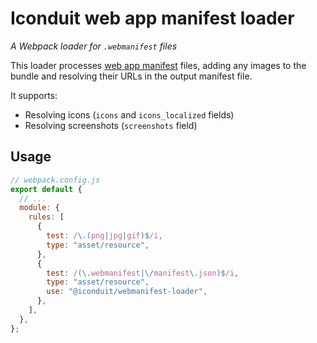# Iconduit web app manifest loader

_A Webpack loader for `.webmanifest` files_

This loader processes [web app manifest] files, adding any images to the bundle
and resolving their URLs in the output manifest file.

[web app manifest]: https://developer.mozilla.org/docs/Web/Manifest

It supports:

- Resolving icons (`icons` and `icons_localized` fields)
- Resolving screenshots (`screenshots` field)

## Usage

```js
// webpack.config.js
export default {
  // ...
  module: {
    rules: [
      {
        test: /\.(png|jpg|gif)$/i,
        type: "asset/resource",
      },
      {
        test: /(\.webmanifest|\/manifest\.json)$/i,
        type: "asset/resource",
        use: "@iconduit/webmanifest-loader",
      },
    ],
  },
};
```
